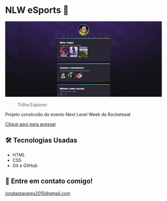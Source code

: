 # NLW eSports 🚀

![preview](./assets/preview.png)

> Trilha Explorer

Projeto construído do evento Next Level Week da Rocketseat

[Clique aqui para acessar](https://jonatastavares1.github.io/NLW-esports-explorer/)

## 🛠️ Tecnologias Usadas 

- HTML
- CSS
- Git e GitHub

## 📱 Entre em contato comigo!

jonatastavares2015@gmail.com

